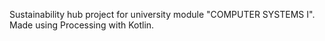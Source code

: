 Sustainability hub project for university module "COMPUTER SYSTEMS I". Made using Processing with Kotlin.
